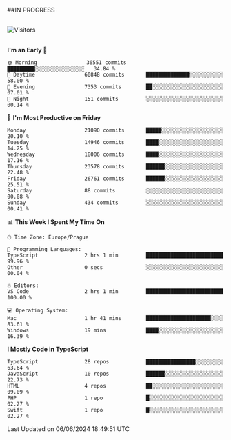 ##IN PROGRESS
##
![Visitors](https://komarev.com/ghpvc/?username=petrbui&style=for-the-badge&label=Visitors+👀)



##
<!--
[![My GitHub stats](https://github-readme-stats.vercel.app/api?username=petrbui&theme=github_dark)](https://github.com/anuraghazra/github-readme-stats)

[![My wakatime stats](https://github-readme-stats.vercel.app/api/wakatime?username=petrbui&theme=github_dark)](https://github.com/anuraghazra/github-readme-stats)
-->
<!--START_SECTION:waka-->
**I'm an Early 🐤** 

```text
🌞 Morning                36551 commits       █████████░░░░░░░░░░░░░░░░   34.84 % 
🌆 Daytime                60848 commits       ██████████████░░░░░░░░░░░   58.00 % 
🌃 Evening                7353 commits        ██░░░░░░░░░░░░░░░░░░░░░░░   07.01 % 
🌙 Night                  151 commits         ░░░░░░░░░░░░░░░░░░░░░░░░░   00.14 % 
```
📅 **I'm Most Productive on Friday** 

```text
Monday                   21090 commits       █████░░░░░░░░░░░░░░░░░░░░   20.10 % 
Tuesday                  14946 commits       ████░░░░░░░░░░░░░░░░░░░░░   14.25 % 
Wednesday                18006 commits       ████░░░░░░░░░░░░░░░░░░░░░   17.16 % 
Thursday                 23578 commits       ██████░░░░░░░░░░░░░░░░░░░   22.48 % 
Friday                   26761 commits       ██████░░░░░░░░░░░░░░░░░░░   25.51 % 
Saturday                 88 commits          ░░░░░░░░░░░░░░░░░░░░░░░░░   00.08 % 
Sunday                   434 commits         ░░░░░░░░░░░░░░░░░░░░░░░░░   00.41 % 
```


📊 **This Week I Spent My Time On** 

```text
🕑︎ Time Zone: Europe/Prague

💬 Programming Languages: 
TypeScript               2 hrs 1 min         █████████████████████████   99.96 % 
Other                    0 secs              ░░░░░░░░░░░░░░░░░░░░░░░░░   00.04 % 

🔥 Editors: 
VS Code                  2 hrs 1 min         █████████████████████████   100.00 % 

💻 Operating System: 
Mac                      1 hr 41 mins        █████████████████████░░░░   83.61 % 
Windows                  19 mins             ████░░░░░░░░░░░░░░░░░░░░░   16.39 % 
```

**I Mostly Code in TypeScript** 

```text
TypeScript               28 repos            ████████████████░░░░░░░░░   63.64 % 
JavaScript               10 repos            ██████░░░░░░░░░░░░░░░░░░░   22.73 % 
HTML                     4 repos             ██░░░░░░░░░░░░░░░░░░░░░░░   09.09 % 
PHP                      1 repo              █░░░░░░░░░░░░░░░░░░░░░░░░   02.27 % 
Swift                    1 repo              █░░░░░░░░░░░░░░░░░░░░░░░░   02.27 % 
```




 Last Updated on 06/06/2024 18:49:51 UTC
<!--END_SECTION:waka-->
